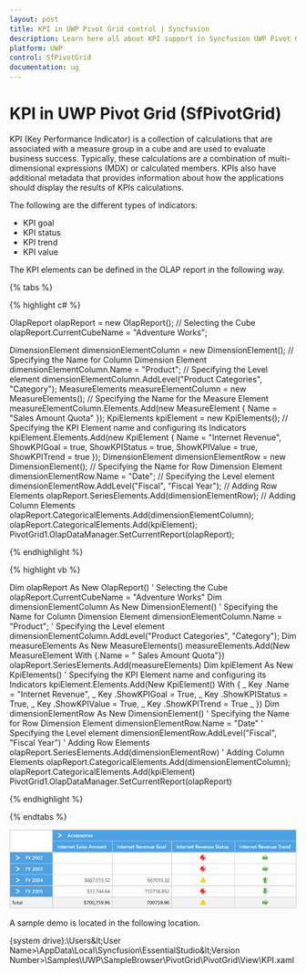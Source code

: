 ```yaml
---
layout: post
title: KPI in UWP Pivot Grid control | Syncfusion
description: Learn here all about KPI support in Syncfusion UWP Pivot Grid (SfPivotGrid) control and more.
platform: UWP
control: SfPivotGrid
documentation: ug
---
```


# KPI in UWP Pivot Grid (SfPivotGrid)

KPI (Key Performance Indicator) is a collection of calculations that are associated with a measure group in a cube and are used to evaluate business success. Typically, these calculations are a combination of multi-dimensional expressions (MDX) or calculated members. KPIs also have additional metadata that provides information about how the applications should display the results of KPIs calculations.

The following are the different types of indicators:

* KPI goal
* KPI status
* KPI trend
* KPI value

The KPI elements can be defined in the OLAP report in the following way.

{% tabs %}

{% highlight c# %}

OlapReport olapReport = new OlapReport();
// Selecting the Cube
olapReport.CurrentCubeName = "Adventure Works";

DimensionElement dimensionElementColumn = new DimensionElement();
// Specifying the Name for Column Dimension Element
dimensionElementColumn.Name = "Product";
// Specifying the Level element
dimensionElementColumn.AddLevel("Product Categories", "Category");
MeasureElements measureElementColumn = new MeasureElements();
// Specifying the Name for the Measure Element
measureElementColumn.Elements.Add(new MeasureElement { Name = "Sales Amount Quota" });
KpiElements kpiElement = new KpiElements();
// Specifying the KPI Element name and configuring its Indicators
kpiElement.Elements.Add(new KpiElement
{
    Name = "Internet Revenue",
    ShowKPIGoal = true,
    ShowKPIStatus = true,
    ShowKPIValue = true,
    ShowKPITrend = true
});
DimensionElement dimensionElementRow = new DimensionElement();
// Specifying the Name for Row Dimension Element
dimensionElementRow.Name = "Date";
// Specifying the Level element
dimensionElementRow.AddLevel("Fiscal", "Fiscal Year");
// Adding Row Elements
olapReport.SeriesElements.Add(dimensionElementRow);
// Adding Column Elements
olapReport.CategoricalElements.Add(dimensionElementColumn);
olapReport.CategoricalElements.Add(kpiElement);
PivotGrid1.OlapDataManager.SetCurrentReport(olapReport);

{% endhighlight %}

{% highlight vb %}

Dim olapReport As New OlapReport()
' Selecting the Cube
olapReport.CurrentCubeName = "Adventure Works"
Dim dimensionElementColumn As New DimensionElement()
' Specifying the Name for Column Dimension Element
dimensionElementColumn.Name = "Product";
' Specifying the Level element
dimensionElementColumn.AddLevel("Product Categories", "Category");
Dim measureElements As New MeasureElements()
measureElements.Add(New MeasureElement With {.Name = " Sales Amount Quota"})
olapReport.SeriesElements.Add(measureElements)
Dim kpiElement As New KpiElements()
' Specifying the KPI Element name and configuring its Indicators
kpiElement.Elements.Add(New KpiElement() With { _
        Key .Name = "Internet Revenue", _
        Key .ShowKPIGoal = True, _
        Key .ShowKPIStatus = True, _
        Key .ShowKPIValue = True, _
        Key .ShowKPITrend = True _
})
Dim dimensionElementRow As New DimensionElement()
' Specifying the Name for Row Dimension Element
dimensionElementRow.Name = "Date"
' Specifying the Level element
dimensionElementRow.AddLevel("Fiscal", "Fiscal Year")
' Adding Row Elements
olapReport.SeriesElements.Add(dimensionElementRow)
' Adding Column Elements
olapReport.CategoricalElements.Add(dimensionElementColumn);
olapReport.CategoricalElements.Add(kpiElement)
PivotGrid1.OlapDataManager.SetCurrentReport(olapReport)

{% endhighlight %}

{% endtabs %}

![KPI_image1](KPI_images/KPI_image1.png)

A sample demo is located in the following location.

{system drive}:\Users\&lt;User Name&gt;\AppData\Local\Syncfusion\EssentialStudio\&lt;Version Number&gt;\Samples\UWP\SampleBrowser\PivotGrid\PivotGrid\View\KPI.xaml
